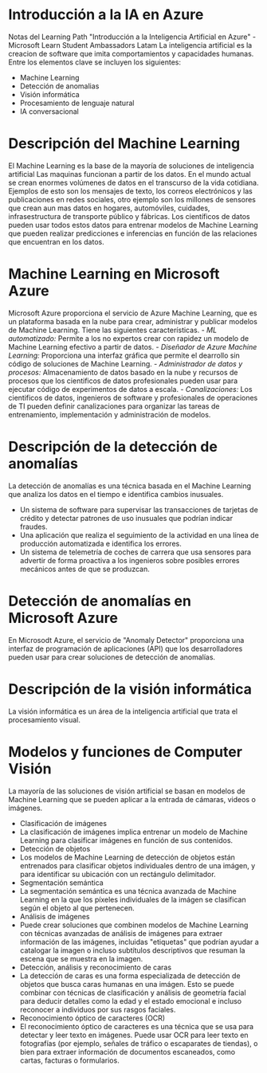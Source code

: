 # Introducción a la IA en Azure
Notas del Learning Path "Introducción  a la Inteligencia Artificial en Azure" - Microsoft Learn Student Ambassadors Latam
La inteligencia artificial es la creacion de software que imita comportamientos y capacidades humanas. Entre los elementos clave se incluyen los siguientes:
 - Machine Learning
 - Detección de anomalias
 - Visión informática
 - Procesamiento de lenguaje natural
 - IA conversacional

# Descripción del Machine Learning
El Machine Learning es la base de la mayoría de soluciones de inteligencia artificial
 Las maquinas funcionan a partir de los datos. En el mundo actual se crean enormes volúmenes de datos en el transcurso de la vida cotidiana. Ejemplos de esto son los mensajes de texto, los correos electrónicos y las publicaciones en redes sociales, otro ejemplo son los millones de sensores que crean aun mas datos en hogares, automóviles, cuidades, infrasestructura de transporte público y fábricas.
 Los científicos de datos pueden usar todos estos datos para entrenar modelos de  Machine Learning que pueden realizar predicciones e inferencias en función de las relaciones que encuentran en los datos.
  
# Machine Learning en Microsoft Azure
Microsoft Azure proporciona el servicio de Azure Machine Learning, que es un plataforma basada en la nube para crear, administrar y publicar modelos de Machine Learning. Tiene las siguientes características.
    - *ML automatizado:* Permite  a los no expertos crear con rapidez un modelo de Machine Learning efectivo a partir de datos.
    - *Diseñador de Azure Machine Learning:* Proporciona una interfaz gráfica que permite el dearrollo sin código de soluciones de Machine Learning.
    - *Administrador de datos y procesos:* Almacenamiento de datos basado en la nube y recursos de procesos que los cientificos de datos profesionales pueden usar para ejecutar código de experimentos de datos a escala.
    - *Canalizaciones:* Los cientificos de datos, ingenieros de software y profesionales de operaciones de TI pueden definir canalizaciones para organizar las tareas de entrenamiento, implementación y administración de modelos.
    
# Descripción de la detección de anomalías
La detección de anomalías es una técnica basada en el Machine Learning que analiza los datos en el tiempo e identifica cambios inusuales.
 - Un sistema de software para supervisar las transacciones de tarjetas de crédito y detectar patrones de uso inusuales que podrían indicar fraudes.
 - Una aplicación que realiza el seguimiento de la actividad en una línea de producción automatizada e identifica los errores. 
 - Un sistema de telemetría de coches de carrera que usa sensores para advertir de forma proactiva a los ingenieros sobre posibles errores mecánicos antes de que se produzcan.

# Detección de anomalías en Microsoft Azure
En Microsodt Azure, el servicio de "Anomaly Detector" proporciona una interfaz de programación de aplicaciones (API) que los desarrolladores pueden usar para crear soluciones de detección de anomalías.

# Descripción de la visión informática
La visión informática es un área de la inteligencia artificial que trata el procesamiento visual.

# Modelos y funciones de Computer Visión
La mayoría de las soluciones de visión artificial se basan en modelos de Machine Learning que se pueden aplicar a la entrada de cámaras, videos o imágenes.
 - Clasificación de imágenes
  - La clasificación de imágenes implica entrenar un modelo de Machine Learning para         clasificar imágenes en función de sus contenidos.
 - Detección de objetos
  - Los modelos de Machine Learning de detección de objetos están entrenados para clasificar objetos individuales dentro de una imágen, y para identificar su ubicación con un rectángulo delimitador.
 - Segmentación semántica
  - La segmentación semántica es una técnica avanzada de Machine Learning en la que los píxeles individuales de la imágen se clasifican según el objeto al que pertenecen. 
 - Análisis de imágenes
  - Puede crear soluciones que combinen modelos de Machine Learning con técnicas avanzadas de análisis de imágenes para extraer información de las imágenes, incluidas "etiquetas" que podrían ayudar a catalogar la imagen o incluso subtítulos descriptivos que resuman la escena que se muestra en la imagen.
 - Detección, análisis y reconocimiento de caras
  - La detección de caras es una forma especializada de detección de objetos que busca caras humanas en una imágen. Esto se puede combinar con técnicas de clasificación y análisis de geometría facial para deducir detalles como la edad y el estado emocional e incluso reconocer a individuos por sus rasgos faciales.
 - Reconocimiento óptico de caracteres (OCR)
  - El reconocimiento óptico de caracteres es una técnica que se usa para detectar y leer texto en imágenes. Puede usar OCR para leer texto en fotografías (por ejemplo, señales de tráfico o escaparates de tiendas), o bien para extraer información de documentos escaneados, como cartas, facturas o formularios.
